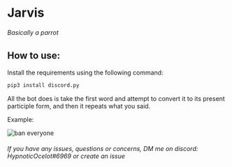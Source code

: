 # Jarvis
###### Basically a parrot



## How to use:
Install the requirements using the following command:

```python
pip3 install discord.py
```

All the bot does is take the first word and attempt to convert it to its present participle form, and then it repeats what you said.

Example:

![ban everyone](https://cdn.discordapp.com/attachments/887820100743352413/1034193189684387920/unknown.png)


###### If you have any issues, questions or concerns, DM me on discord: HypnoticOcelot#6969 or create an issue
